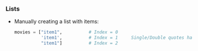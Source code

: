 ### Lists
* Manually creating a list with items:
	```Python
	movies = ["item1",         	# Index = 0
			  'item1',      	# Index = 1		Single/Double quotes have no difference for strings!
			  "item1"]    		# Index = 2

	```
